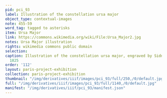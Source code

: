 ```yaml
---
pid: pci_93
label: Illustration of the constellation ursa major
object_type: contextual-images
note: 455-59
word_tag: tagged to asterisks
item: Ursa Major
link: https://commons.wikimedia.org/wiki/File:Ursa_Major2.jpg
notes: Ursa Major illustration
rights: wikimedia commons public domain
selection: 
caption: Illustration of the constellation ursa major, engraved by Sidney Hall, c.
  1825
order: '112'
layout: paris-project-exhibition
collection: paris-project-exhibition
thumbnail: "/img/derivatives/iiif/images/pci_93/full/250,/0/default.jpg"
full: "/img/derivatives/iiif/images/pci_93/full/1140,/0/default.jpg"
manifest: "/img/derivatives/iiif/pci_93/manifest.json"
---
```


